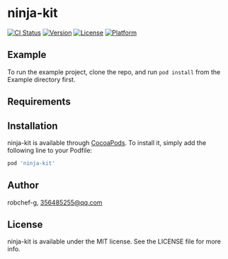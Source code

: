 # ninja-kit

[![CI Status](https://img.shields.io/travis/robchef-g/ninja-kit.svg?style=flat)](https://travis-ci.org/robchef-g/ninja-kit)
[![Version](https://img.shields.io/cocoapods/v/ninja-kit.svg?style=flat)](https://cocoapods.org/pods/ninja-kit)
[![License](https://img.shields.io/cocoapods/l/ninja-kit.svg?style=flat)](https://cocoapods.org/pods/ninja-kit)
[![Platform](https://img.shields.io/cocoapods/p/ninja-kit.svg?style=flat)](https://cocoapods.org/pods/ninja-kit)

## Example

To run the example project, clone the repo, and run `pod install` from the Example directory first.

## Requirements

## Installation

ninja-kit is available through [CocoaPods](https://cocoapods.org). To install
it, simply add the following line to your Podfile:

```ruby
pod 'ninja-kit'
```

## Author

robchef-g, 356485255@qq.com

## License

ninja-kit is available under the MIT license. See the LICENSE file for more info.
